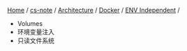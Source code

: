 [Home](https://mengxianbin.github.io) /
[cs-note](https://mengxianbin.github.io/cs-note/content) /
[Architecture](https://mengxianbin.github.io/cs-note/content/Architecture) /
[Docker](https://mengxianbin.github.io/cs-note/content/Architecture/Docker) /
[ENV Independent](https://mengxianbin.github.io/cs-note/content/Architecture/Docker/ENV%20Independent) /

* Volumes
* 环境变量注入
* 只读文件系统
